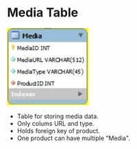 # Media Table

![Media Table](../images/media.JPG)

* Table for storing media data.
* Only colums URL and type.
* Holds foreign key of product.
* One product can have multiple "Media".